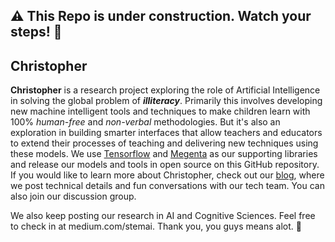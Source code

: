 ## :warning: This Repo is under construction. Watch your steps! :construction_worker:

## Christopher 

**Christopher** is a research project exploring the role of Artificial Intelligence in solving the global problem of **_illiteracy_**. Primarily this involves developing new machine intelligent tools and techniques to make children learn with 100% *human-free* and *non-verbal* methodologies. But it's also an exploration in building smarter interfaces that allow teachers and educators to extend their processes of teaching and delivering new techniques using these models. We use [Tensorflow](https://www.tensorflow.org/) and [Megenta](https://magenta.tensorflow.org/) as our supporting libraries and release our models and tools in open source on this GitHub repository. If you would like to learn more about Christopher, check out our [blog](https://medium.com/stemai), where we post technical details and fun conversations with our tech team. You can also join our discussion group.

We also keep posting our research in AI and Cognitive Sciences. Feel free to check in at medium.com/stemai. Thank you, you guys means alot. :tada:	


